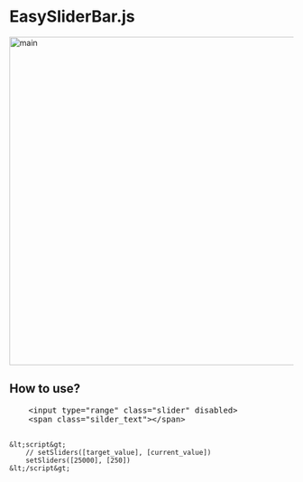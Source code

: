 # EasySliderBar.js
<img width="582" alt="main" src="https://github.com/user-attachments/assets/2a047e18-02b9-4973-ab71-ea8a4d926e19">
<h2>How to use?</h2>
<pre>
    &lt;input type=&quot;range&quot; class=&quot;slider&quot; disabled&gt;
    &lt;span class=&quot;silder_text&quot;&gt;&lt;/span&gt;

    &lt;script&gt;
        // setSliders([target_value], [current_value])
        setSliders([25000], [250])
    &lt;/script&gt;
</pre>